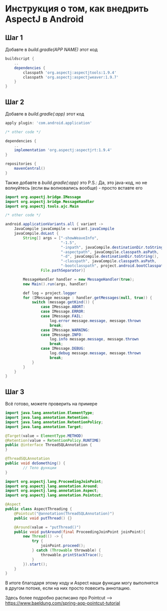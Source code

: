 # Инструкция о том, как внедрить AspectJ в Android

## Шаг 1
Добавте в <i>build.gradle(APP NAME)</i> этот код

```gradle 
buildscript {
    ..
    dependencies {
        classpath 'org.aspectj:aspectjtools:1.9.4'
        classpath 'org.aspectj:aspectjweaver:1.9.7'
    }
}
```

## Шаг 2
Добавте в <i>build.gradle(:app)</i> этот код

```gradle
apply plugin: 'com.android.application'

/* other code */

dependencies {
    ..
    implementation 'org.aspectj:aspectjrt:1.9.4'
}

repositories {
    mavenCentral()
}
```

Также добавте в <i>build.gradle(:app)</i> это
P.S.: Да, это java-код, но не волнуйтесь (если вы волновались вообще) - просто вставте его 

```java 
import org.aspectj.bridge.IMessage
import org.aspectj.bridge.MessageHandler
import org.aspectj.tools.ajc.Main

/* other code */

android.applicationVariants.all { variant ->
    JavaCompile javaCompile = variant.javaCompile
    javaCompile.doLast {
        String[] args = ["-showWeaveInfo",
                         "-1.5",
                         "-inpath", javaCompile.destinationDir.toString(),
                         "-aspectpath", javaCompile.classpath.asPath,
                         "-d", javaCompile.destinationDir.toString(),
                         "-classpath", javaCompile.classpath.asPath,
                         "-bootclasspath", project.android.bootClasspath.join(
                File.pathSeparator)]

        MessageHandler handler = new MessageHandler(true);
        new Main().run(args, handler)

        def log = project.logger
        for (IMessage message : handler.getMessages(null, true)) {
            switch (message.getKind()) {
                case IMessage.ABORT:
                case IMessage.ERROR:
                case IMessage.FAIL:
                    log.error message.message, message.thrown
                    break;
                case IMessage.WARNING:
                case IMessage.INFO:
                    log.info message.message, message.thrown
                    break;
                case IMessage.DEBUG:
                    log.debug message.message, message.thrown
                    break;
            }
        }
    }
}
```

## Шаг 3
Всё готово, можете проверить на примере

```java
import java.lang.annotation.ElementType;
import java.lang.annotation.Retention;
import java.lang.annotation.RetentionPolicy;
import java.lang.annotation.Target;

@Target(value = ElementType.METHOD)
@Retention(value = RetentionPolicy.RUNTIME)
public @interface ThreadSQLAnnotation {
}
```

```java
@ThreadSQLAnnotation
public void doSomething() {
        // Тело функции
}
```

```java
import org.aspectj.lang.ProceedingJoinPoint;
import org.aspectj.lang.annotation.Around;
import org.aspectj.lang.annotation.Aspect;
import org.aspectj.lang.annotation.Pointcut;

@Aspect
public class AspectThreading {
    @Pointcut("@annotation(ThreadSQLAnnotation)")
    public void putThread() {}

    @Around(value = "putThread()")
    public void putAround(final ProceedingJoinPoint joinPoint){
        new Thread(() -> {
            try {
                joinPoint.proceed();
            } catch (Throwable throwable) {
                throwable.printStackTrace();
            }
        }).start();
    }
}
```

В итоге благодаря этому коду и Aspect наши функции могу выполнятся в другом потоке, если на них просто повесить аннотацию.

Здесь более подробно расписано про Pointcut --> https://www.baeldung.com/spring-aop-pointcut-tutorial
